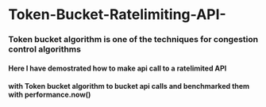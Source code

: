 # Token-Bucket-Ratelimiting-API-
### Token bucket algorithm is one of the techniques for congestion control algorithms

#### Here I have demostrated how to make api call to a ratelimited API
#### with Token bucket algorithm to bucket api calls and benchmarked them with performance.now()

